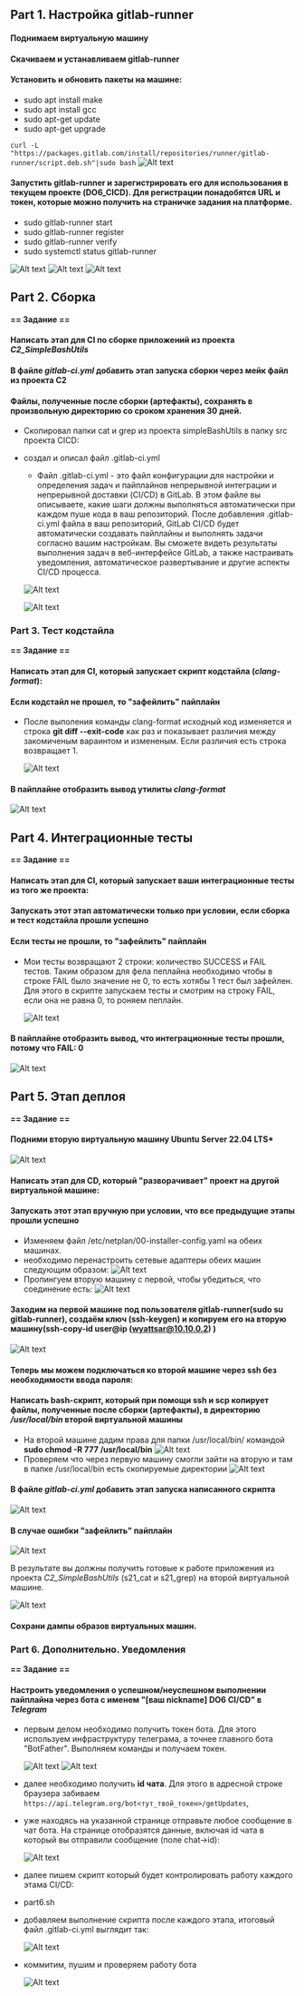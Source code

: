 ## Part 1. Настройка gitlab-runner  
#### Поднимаем виртуальную машину  

#### Скачиваем и устанавливаем gitlab-runner  

#### Установить и обновить пакеты на машине:

- sudo apt install make
- sudo apt install gcc
- sudo apt-get update
- sudo apt-get upgrade

`curl -L "https://packages.gitlab.com/install/repositories/runner/gitlab-runner/script.deb.sh"|sudo bash`
![Alt text](img/Screenshot1.png)

#### Запустить gitlab-runner и зарегистрировать его для использования в текущем проекте (DO6_CICD). Для регистрации понадобятся URL и токен, которые можно получить на страничке задания на платформе. 

- sudo gitlab-runner start
- sudo gitlab-runner register
- sudo gitlab-runner verify
- sudo systemctl status gitlab-runner

![Alt text](img/Screenshot2.png)
![Alt text](img/Screenshot3.png)
![Alt text](img/Screenshot4.png)

## Part 2. Сборка

**== Задание ==**

#### Написать этап для **CI** по сборке приложений из проекта *C2_SimpleBashUtils*
#### В файле _gitlab-ci.yml_ добавить этап запуска сборки через мейк файл из проекта C2
#### Файлы, полученные после сборки (артефакты), сохранять в произвольную директорию со сроком хранения 30 дней.
- Скопировал папки cat и grep из проекта simpleBashUtils в папку src проекта CICD: 
- создал и описал файл .gitlab-ci.yml
    - Файл .gitlab-ci.yml - это файл конфигурации для настройки и определения задач и пайплайнов непрерывной интеграции и непрерывной доставки (CI/CD) в GitLab. В этом файле вы описываете, какие шаги должны выполняться автоматически при каждом пуше кода в ваш репозиторий. После добавления .gitlab-ci.yml файла в ваш репозиторий, GitLab CI/CD будет автоматически создавать пайплайны и выполнять задачи согласно вашим настройкам. Вы сможете видеть результаты выполнения задач в веб-интерфейсе GitLab, а также настраивать уведомления, автоматическое развертывание и другие аспекты CI/CD процесса.
    
  ![Alt text](img/Screenshot5.png)

  ![Alt text](img/Screenshot6.png)


### Part 3. Тест кодстайла

**== Задание ==**

#### Написать этап для **CI**, который запускает скрипт кодстайла (*clang-format*):
#### Если кодстайл не прошел, то "зафейлить" пайплайн

- После выполения команды clang-format исходный код изменяется и строка __git diff --exit-code__ как раз и показывает различия между закомиченым вараинтом и измененым. Если различия есть строка возвращает 1.

  ![Alt text](img/Screenshot7.png)

#### В пайплайне отобразить вывод утилиты *clang-format*
  ![Alt text](img/Screenshot8.png)
 

## Part 4. Интеграционные тесты

**== Задание ==**
#### Написать этап для **CI**, который запускает ваши интеграционные тесты из того же проекта:
#### Запускать этот этап автоматически только при условии, если сборка и тест кодстайла прошли успешно
#### Если тесты не прошли, то "зафейлить" пайплайн

- Мои тесты возвращают 2 строки:  количество SUCCESS и FAIL тестов. Таким образом для фела пеплайна необходимо чтобы в строке FAIL было значение не 0, то есть хотябы 1 тест был зафейлен. Для этого в скрипте запускаем тесты и смотрим на строку FAIL, если она не равна 0, то роняем пеплайн.

  ![Alt text](img/Screenshot9.png)


#### В пайплайне отобразить вывод, что интеграционные тесты прошли, потому что FAIL: 0
  ![Alt text](img/Screenshot10.png)

## Part 5. Этап деплоя

**== Задание ==**
#### Подними вторую виртуальную машину Ubuntu Server 22.04 LTS*

  ![Alt text](img/Screenshot11.png)

#### Написать этап для **CD**, который "разворачивает" проект на другой виртуальной машине:
#### Запускать этот этап вручную при условии, что все предыдущие этапы прошли успешно

- Изменяем файл /etc/netplan/00-installer-config.yaml на обеих машинах.
- необходимо перенастроить сетевые адаптеры обеих машин следующим образом:
  ![Alt text](img/Screenshot12.png)
- Пропингуем вторую машину с первой, чтобы убедиться, что соединение есть:
  ![Alt text](img/Screenshot13.png)

#### Заходим на первой машине под пользователя gitlab-runner(sudo su gitlab-runner), создаём ключ (ssh-keygen) и копируем его на вторую машину(ssh-copy-id user@ip (wyattsar@10.10.0.2)  )
  ![Alt text](img/Screenshot16.png)

#### Теперь мы можем подключаться ко второй машине через ssh без необходимости ввода пароля:

#### Написать bash-скрипт, который при помощи **ssh** и **scp** копирует файлы, полученные после сборки (артефакты), в директорию */usr/local/bin* второй виртуальной машины

- На второй машине дадим права для папки /usr/local/bin/ командой __sudo chmod -R 777 /usr/local/bin__
  ![Alt text](img/Screenshot17.png)
- Проверяем что через первую машину смогли зайти на вторую и там в папке /usr/local/bin есть скопируемые директории
  ![Alt text](img/Screenshot18.png)

#### В файле _gitlab-ci.yml_ добавить этап запуска написанного скрипта
 
   ![Alt text](img/Screenshot28.png)

#### В случае ошибки "зафейлить" пайплайн

   ![Alt text](img/Screenshot30.png)
   
В результате вы должны получить готовые к работе приложения из проекта *C2_SimpleBashUtils* (s21_cat и s21_grep) на второй виртуальной машине.

   ![Alt text](img/Screenshot18.png)
   
#### Сохрани дампы образов виртуальных машин.

### Part 6. Дополнительно. Уведомления

**== Задание ==**

#### Настроить уведомления о успешном/неуспешном выполнении пайплайна через бота с именем "[ваш nickname] DO6 CI/CD" в *Telegram*
- первым делом необходимо получить токен бота. Для этого используем инфраструктуру телеграма, а точнее главного бота "BotFather". Выполняем команды и получаем токен.

   ![Alt text](img/Screenshot19.png)
  ![Alt text](img/Screenshot20.png)

- далее необходимо получить __id чата__. Для этого в адресной строке браузера забиваем `https://api.telegram.org/bot<тут_твой_токен>/getUpdates`, 
- уже находясь на указанной странице отправьте любое сообщение в чат бота. На странице отобразятся данные, включая id чата в который вы отправили сообщение (поле chat->id):

  ![Alt text](img/Screenshot21.png)

- далее пишем скрипт который будет контролировать работу каждого этама CI/CD:
- part6.sh
- добавляем выполнение скрипта после каждого этапа, итоговый файл .gitlab-ci.yml выглядит так:

  ![Alt text](img/Screenshot28.png)

- коммитим, пушим и проверяем работу бота

  ![Alt text](img/Screenshot22.png)
